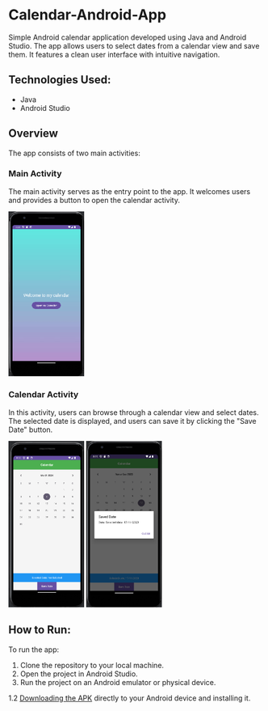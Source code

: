 # Calendar-Android-App
Simple Android calendar application developed using Java and Android Studio. The app allows users to select dates from a calendar view and save them. It features a clean user interface with intuitive navigation.

## Technologies Used:

- Java
- Android Studio

## Overview

The app consists of two main activities:

### Main Activity

The main activity serves as the entry point to the app. It welcomes users and provides a button to open the calendar activity.

<img src="/Imatges/calendarMenu.png" alt="Calendar Menu" width="150"/>

### Calendar Activity

In this activity, users can browse through a calendar view and select dates. The selected date is displayed, and users can save it by clicking the "Save Date" button.

<img src="/Imatges/calndarLayout.png" alt="Calendar Layout" width="150"/>
<img src="/Imatges/calendarSaveDate.png" alt="Calendar Save Date" width="150"/>

## How to Run:

To run the app:

1. Clone the repository to your local machine.
2. Open the project in Android Studio.
3. Run the project on an Android emulator or physical device.

1.2 [Downloading the APK](app-debug.apk) directly to your Android device and installing it.


